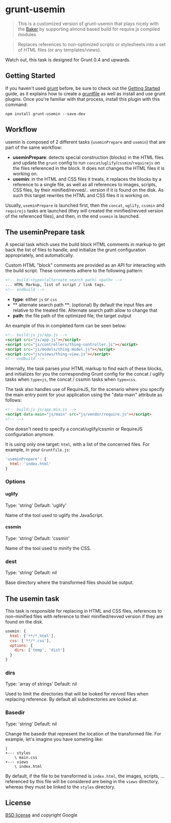 # grunt-usemin

> This is a customized version of grunt-usemin that plays nicely with the [Baker](https://github.com/thebakeryio/baker) by supporting almond based build for require.js compiled modules

> Replaces references to non-optimized scripts or stylesheets into a set of HTML files (or any templates/views).

Watch out, this task is designed for Grunt 0.4 and upwards.

## Getting Started
If you haven't used [grunt][] before, be sure to check out the [Getting Started][] guide, as it explains how to create a [gruntfile][Getting Started] as well as install and use grunt plugins. Once you're familiar with that process, install this plugin with this command:

```shell
npm install grunt-usemin --save-dev
```

[grunt]: http://gruntjs.com/
[Getting Started]: https://github.com/gruntjs/grunt/blob/devel/docs/getting_started.md

## Workflow

usemin is composed of 2 different tasks (`useminPrepare` and `usemin`) that are part of the same workflow:

- **useminPrepare**: detects special construction (blocks) in the HTML files and update the `grunt` config to run `concat`/`uglify`/`cssmin`/`requirejs` on the files referenced in the block. It does not changes the HTML files it is working on.
- **usemin**: in the HTML and CSS files it treats, it replaces the blocks by a reference to a single file, as well as all references to images, scripts, CSS files, by their minified/revved/.. version if it is found on the disk. As such this target rewrites the HTML and CSS files it is working on.

Usually, `useminPrepare` is launched first, then the `concat`, `uglify`, `cssmin` and `requirejs` tasks are launched (they will created the minified/revved version of the referenced files), and then, in the end `usemin` is launched.

## The useminPrepare task

A special task which uses the build block HTML comments in markup to get back the list of files to handle, and initialize the grunt configuration appropriately, and automatically.

Custom HTML "block" comments are provided as an API for interacting with the build script. These comments adhere to the following pattern:

```html
<!-- build:<type>(alternate search path) <path> -->
... HTML Markup, list of script / link tags.
<!-- endbuild -->
```

- **type**: either `js` or `css`
- ** alternate search path **: (optional) By default the input files are relative to the treated file. Alternate search path allow to change that
- **path**: the file path of the optimized file, the target output

An example of this in completed form can be seen below:

```html
<!-- build:js js/app.js -->
<script src="js/app.js"></script>
<script src="js/controllers/thing-controller.js"></script>
<script src="js/models/thing-model.js"></script>
<script src="js/views/thing-view.js"></script>
<!-- endbuild -->
```

Internally, the task parses your HTML markup to find each of these blocks, and initializes for you the corresponding Grunt config for the concat / uglify tasks when `type=js`, the concat / cssmin tasks when `type=css`.

The task also handles use of RequireJS, for the scenario where you specify the main entry point for your application using the "data-main" attribute as follows:

```html
<!-- build:js js/app.min.js -->
<script data-main="js/main" src="js/vendor/require.js"></script>
<!-- -->
```

One doesn't need to specify a concat/uglify/cssmin or RequireJS configuration anymore.

It is using only one target: `html`, with a list of the concerned files. For example, in your `Gruntfile.js`:

```js
'useminPrepare': {
  html: 'index.html'
}
```

### Options

#### uglify
Type: 'string'
Default: 'uglify'

Name of the tool used to uglify the JavaScript.

#### cssmin
Type: 'string'
Default: 'cssmin'

Name of the tool used to minify the CSS.

### dest
Type: 'string'
Default: nil

Base directory where the transformed files should be output.

## The usemin task

This task is responsible for replacing in HTML and CSS files, references to non-minified files with reference to their minified/revved version if they are found on the disk.

```js
usemin: {
  html: ['**/*.html'],
  css: ['**/*.css'],
  options: {
    dirs: ['temp', 'dist']
  }
}
```
### dirs
Type: 'array of strings'
Default: nil

Used to limit the directories that will be looked for revved files when replacing reference. By default all subdirectories are looked at.

### Basedir
Type: 'string'
Default: nil

Change the basedir that represent the location of the transformed file. For example, let's imagine you have someting like:

```
|
+--- styles
    \ main.css
+--- views
    \ index.html
```

By default, if the file to be transformed is `index.html`, the images, scripts, ... referenced by this file will be considered are being in the `views` directory, whereas they must be linked to the `styles` directory.

## License

[BSD license](http://opensource.org/licenses/bsd-license.php) and copyright Google
